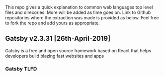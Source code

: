 This repo gives a quick explanation to common web languages top level files and direcories. More will be added as time goes on. Link to Github repositories where the extraction was made is provided as below. Feel free to fork the repo and add yours as appropriate.

## Gatsby v2.3.31 [26th-April-2019]
Gatsby is a free and open source framework based on React that helps developers build blazing fast websites and apps

### Gatsby TLFD 
